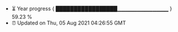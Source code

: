 - ⏳ Year progress { █████████████████▁▁▁▁▁▁▁▁▁▁▁▁▁ } 59.23 %
- ⏰ Updated on Thu, 05 Aug 2021 04:26:55 GMT

